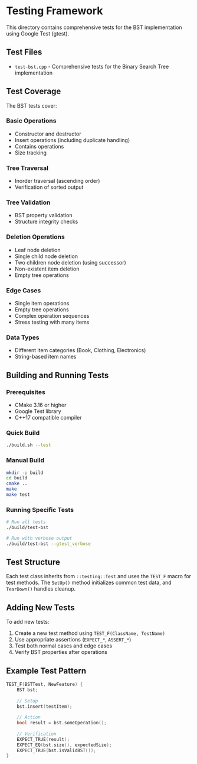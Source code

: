 # Testing Framework

This directory contains comprehensive tests for the BST implementation using Google Test (gtest).

## Test Files

- `test-bst.cpp` - Comprehensive tests for the Binary Search Tree implementation

## Test Coverage

The BST tests cover:

### Basic Operations
- Constructor and destructor
- Insert operations (including duplicate handling)
- Contains operations
- Size tracking

### Tree Traversal
- Inorder traversal (ascending order)
- Verification of sorted output

### Tree Validation
- BST property validation
- Structure integrity checks

### Deletion Operations
- Leaf node deletion
- Single child node deletion
- Two children node deletion (using successor)
- Non-existent item deletion
- Empty tree operations

### Edge Cases
- Single item operations
- Empty tree operations
- Complex operation sequences
- Stress testing with many items

### Data Types
- Different item categories (Book, Clothing, Electronics)
- String-based item names

## Building and Running Tests

### Prerequisites
- CMake 3.16 or higher
- Google Test library
- C++17 compatible compiler

### Quick Build
```bash
./build.sh --test
```

### Manual Build
```bash
mkdir -p build
cd build
cmake ..
make
make test
```

### Running Specific Tests
```bash
# Run all tests
./build/test-bst

# Run with verbose output
./build/test-bst --gtest_verbose
```

## Test Structure

Each test class inherits from `::testing::Test` and uses the `TEST_F` macro for test methods. The `SetUp()` method initializes common test data, and `TearDown()` handles cleanup.

## Adding New Tests

To add new tests:

1. Create a new test method using `TEST_F(ClassName, TestName)`
2. Use appropriate assertions (`EXPECT_*`, `ASSERT_*`)
3. Test both normal cases and edge cases
4. Verify BST properties after operations

## Example Test Pattern

```cpp
TEST_F(BSTTest, NewFeature) {
    BST bst;
    
    // Setup
    bst.insert(testItem);
    
    // Action
    bool result = bst.someOperation();
    
    // Verification
    EXPECT_TRUE(result);
    EXPECT_EQ(bst.size(), expectedSize);
    EXPECT_TRUE(bst.isValidBST());
}
```
